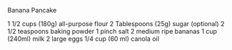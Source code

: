 Banana Pancake

1 1/2 cups (180g) all-purpose flour
2 Tablespoons (25g) sugar (optional)
2 1/2 teaspoons baking powder
1 pinch salt
2 medium ripe bananas
1 cup (240ml) milk
2 large eggs
1/4 cup (60 ml) canola oil
